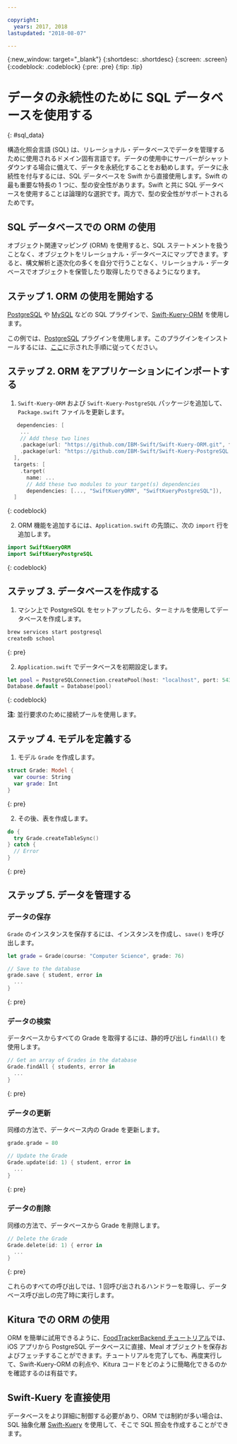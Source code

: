 ```yaml
---

copyright:
  years: 2017, 2018
lastupdated: "2018-08-07"

---
```

{:new_window: target="_blank"}
{:shortdesc: .shortdesc}
{:screen: .screen}
{:codeblock: .codeblock}
{:pre: .pre}
{:tip: .tip}

# データの永続性のために SQL データベースを使用する
{: #sql_data}

構造化照会言語 (SQL) は、リレーショナル・データベースでデータを管理するために使用されるドメイン固有言語です。データの使用中にサーバーがシャットダウンする場合に備えて、データを永続化することをお勧めします。データに永続性を付与するには、SQL データベースを Swift から直接使用します。Swift の最も重要な特長の 1 つに、型の安全性があります。Swift と共に SQL データベースを使用することは論理的な選択です。両方で、型の安全性がサポートされるためです。

## SQL データベースでの ORM の使用

オブジェクト関連マッピング (ORM) を使用すると、SQL ステートメントを扱うことなく、オブジェクトをリレーショナル・データベースにマップできます。すると、構文解析と逐次化の多くを自分で行うことなく、リレーショナル・データベースでオブジェクトを保管したり取得したりできるようになります。

## ステップ 1. ORM の使用を開始する

[PostgreSQL](http://github.com/IBM-Swift/Swift-Kuery-PostgreSQL) や [MySQL](http://github.com/IBM-Swift/SwiftKueryMySQL) などの SQL プラグインで、[Swift-Kuery-ORM](http://github.com/IBM-Swift/Swift-Kuery-ORM) を使用します。

この例では、[PostgreSQL](http://github.com/IBM-Swift/Swift-Kuery-PostgreSQL) プラグインを使用します。このプラグインをインストールするには、[ここ](https://github.com/IBM-Swift/Swift-Kuery-PostgreSQL#postgresql-client-installation)に示された手順に従ってください。

## ステップ 2. ORM をアプリケーションにインポートする

1. `Swift-Kuery-ORM` および `Swift-Kuery-PostgreSQL` パッケージを追加して、`Package.swift` ファイルを更新します。
  ```swift
     dependencies: [
      ...
      // Add these two lines
      .package(url: "https://github.com/IBM-Swift/Swift-Kuery-ORM.git", from: "0.0.1"),
      .package(url: "https://github.com/IBM-Swift/Swift-Kuery-PostgreSQL.git", from: "1.0.0"),
    ],
    targets: [
      .target(
        name: ...
        // Add these two modules to your target(s) dependencies
        dependencies: [..., "SwiftKueryORM", "SwiftKueryPostgreSQL"]),
    ]
  ```
  {: codeblock}

2. ORM 機能を追加するには、`Application.swift` の先頭に、次の `import` 行を追加します。
  ```swift
  import SwiftKueryORM
  import SwiftKueryPostgreSQL
  ```
  {: codeblock}

## ステップ 3. データベースを作成する

1. マシン上で PostgreSQL をセットアップしたら、ターミナルを使用してデータベースを作成します。
  ```bash
  brew services start postgresql
  createdb school
  ```
  {: pre}

2. `Application.swift` でデータベースを初期設定します。
  ```swift
  let pool = PostgreSQLConnection.createPool(host: "localhost", port: 5432, options: [.databaseName("school")], poolOptions: ConnectionPoolOptions(initialCapacity: 10, maxCapacity: 50, timeout: 10000))
  Database.default = Database(pool)
  ```
  {: codeblock}

  **注**: 並行要求のために接続プールを使用します。

## ステップ 4. モデルを定義する

1. モデル `Grade` を作成します。
  ```swift
  struct Grade: Model {
    var course: String
    var grade: Int
  }
  ```
  {: pre}

2. その後、表を作成します。
  ```swift
  do {
    try Grade.createTableSync()
  } catch {
    // Error
  }
  ```
  {: pre}

## ステップ 5. データを管理する

### データの保存

`Grade` のインスタンスを保存するには、インスタンスを作成し、`save()` を呼び出します。
```swift
let grade = Grade(course: "Computer Science", grade: 76)

// Save to the database
grade.save { student, error in
  ...
}
```
{: pre}

### データの検索

データベースからすべての Grade を取得するには、静的呼び出し `findAll()` を使用します。
```swift
// Get an array of Grades in the database
Grade.findAll { students, error in
  ...
}
```
{: pre}

### データの更新

同様の方法で、データベース内の Grade を更新します。
```swift
grade.grade = 80

// Update the Grade
Grade.update(id: 1) { student, error in
  ...
}
```
{: pre}

### データの削除

同様の方法で、データベースから Grade を削除します。
```swift
// Delete the Grade
Grade.delete(id: 1) { error in
  ...
}
```
{: pre}

これらのすべての呼び出しでは、1 回呼び出されるハンドラーを取得し、データベース呼び出しの完了時に実行します。

## Kitura での ORM の使用

ORM を簡単に試用できるように、[FoodTrackerBackend チュートリアル](https://github.com/IBM/FoodTrackerBackend)では、iOS アプリから PostgreSQL データベースに直接、Meal オブジェクトを保存およびフェッチすることができます。チュートリアルを完了しても、再度実行して、Swift-Kuery-ORM の利点や、Kitura コードをどのように簡略化できるのかを確認するのは有益です。

## Swift-Kuery を直接使用

データベースをより詳細に制御する必要があり、ORM では制約が多い場合は、SQL 抽象化層 [Swift-Kuery](http://github.com/IBM-Swift/Swift-Kuery) を使用して、そこで SQL 照会を作成することができます。
